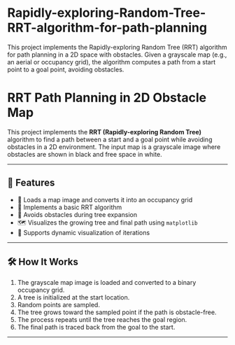 # Rapidly-exploring-Random-Tree-RRT-algorithm-for-path-planning
This project implements the Rapidly-exploring Random Tree (RRT) algorithm for path planning in a 2D space with obstacles. Given a grayscale map (e.g., an aerial or occupancy grid), the algorithm computes a path from a start point to a goal point, avoiding obstacles.
#  RRT Path Planning in 2D Obstacle Map

This project implements the **RRT (Rapidly-exploring Random Tree)** algorithm to find a path between a start and a goal point while avoiding obstacles in a 2D environment. The input map is a grayscale image where obstacles are shown in black and free space in white.


---

## 📌 Features

- 📸 Loads a map image and converts it into an occupancy grid
- 🧠 Implements a basic RRT algorithm
- 🔄 Avoids obstacles during tree expansion
- 🗺️ Visualizes the growing tree and final path using `matplotlib`
- 📍 Supports dynamic visualization of iterations

---

## 🛠️ How It Works

1. The grayscale map image is loaded and converted to a binary occupancy grid.
2. A tree is initialized at the start location.
3. Random points are sampled.
4. The tree grows toward the sampled point if the path is obstacle-free.
5. The process repeats until the tree reaches the goal region.
6. The final path is traced back from the goal to the start.

---




